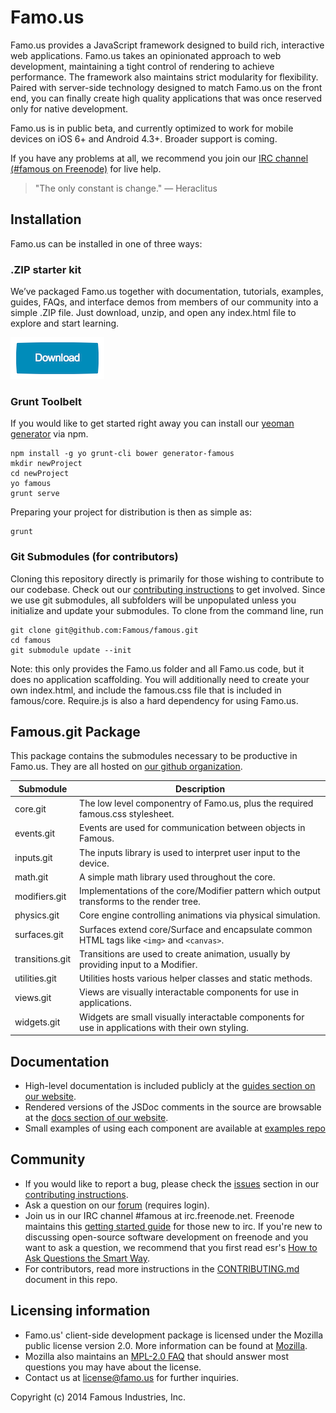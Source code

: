 Famo.us
=======


Famo.us provides a JavaScript framework designed to build rich, interactive web applications.  Famo.us takes an opinionated approach to web development, maintaining a tight control of rendering to achieve performance.  The framework also maintains strict modularity for flexibility. Paired with server-side technology designed to match Famo.us on the front end, you can finally create high quality applications that was once reserved only for native development.

Famo.us is in public beta, and currently optimized to work for mobile devices on iOS 6+ and Android 4.3+.  Broader support is coming.

If you have any problems at all, we recommend you join our [IRC channel (#famous on Freenode)][IRC] for live help.

> "The only constant is change." — Heraclitus

## Installation
Famo.us can be installed in one of three ways:

### .ZIP starter kit

We’ve packaged Famo.us together with documentation, tutorials, examples, guides, FAQs, and interface demos from members of our community into a simple .ZIP file. Just download, unzip, and open any index.html file to explore and start learning.

<a href="http://code.famo.us/famous-starter-kit/famous-starter-kit.zip"><img src="https://raw.githubusercontent.com/arkadyp/assets/master/download-button.png" alt="Download"></a>

### Grunt Toolbelt

If you would like to get started right away you can install our [yeoman generator][github-generator] via npm.

    npm install -g yo grunt-cli bower generator-famous
    mkdir newProject
    cd newProject
    yo famous
    grunt serve

Preparing your project for distribution is then as simple as:

    grunt

### Git Submodules (for contributors)

Cloning this repository directly is primarily for those wishing to contribute to our codebase. Check out our [contributing instructions][contributing] to get involved. Since we use git submodules, all subfolders will be unpopulated unless you initialize and update your submodules. To clone from the command line, run

    git clone git@github.com:Famous/famous.git
    cd famous
    git submodule update --init
    
Note: this only provides the Famo.us folder and all Famo.us code, but it does no application scaffolding. You will additionally need to create your own index.html, and include the famous.css file that is included in famous/core. Require.js is also a hard dependency for using Famo.us.    

## Famous.git Package

This package contains the submodules necessary to be productive in Famo.us.  They are all hosted on [our github organization][famous-organization-github].  

| Submodule | Description |
| --------- | ----------- |
| core.git | The low level componentry of Famo.us, plus the required famous.css stylesheet. |
| events.git | Events are used for communication between objects in Famous. |
| inputs.git | The inputs library is used to interpret user input to the device. |
| math.git | A simple math library used throughout the core. |
| modifiers.git | Implementations of the core/Modifier pattern which output transforms to the render tree. |
| physics.git | Core engine controlling animations via physical simulation. |
| surfaces.git | Surfaces extend core/Surface and encapsulate common HTML tags like `<img>` and `<canvas>`.|
| transitions.git | Transitions are used to create animation, usually by providing input to a Modifier. |
| utilities.git | Utilities hosts various helper classes and static methods. |
| views.git | Views are visually interactable components for use in applications. |
| widgets.git | Widgets are small visually interactable components for use in applications with their own styling. |
  
## Documentation

- High-level documentation is included publicly at the [guides section on our website][site-guides].
- Rendered versions of the JSDoc comments in the source are browsable at the [docs section of our website][site-docs].
- Small examples of using each component are available at [examples repo][github-examples]

## Community

- If you would like to report a bug, please check the [issues][contributing-issues] section in our [contributing instructions][contributing].
- Ask a question on our [forum][forum] (requires login).
- Join us in our IRC channel #famous at irc.freenode.net. Freenode maintains this [getting started guide][irc-getting-started] for those new to irc. If you're new to discussing open-source software development on freenode and you want to ask a question, we recommend that you first read esr's [How to Ask Questions the Smart Way][esr-questions].
- For contributors, read more instructions in the [CONTRIBUTING.md][contributing-issues] document in this repo.

## Licensing information
- Famo.us' client-side development package is licensed under the Mozilla public license version 2.0.  More information can be found at [Mozilla][mpl].
- Mozilla also maintains an [MPL-2.0 FAQ][mpl-faq] that should answer most questions you may have about the license.
- Contact us at license@famo.us for further inquiries.

Copyright (c) 2014 Famous Industries, Inc.


[famous-site]: http://famo.us
[IRC]: http://webchat.freenode.net/?channels=famous
[mpl]: http://www.mozilla.org/MPL/2.0/
[mpl-faq]: http://www.mozilla.org/MPL/2.0/FAQ.html
[forum]: http://forum.famo.us
[site-install]: http://famo.us/install
[github-generator]: http://github.com/Famous/generator-famous.git
[site-guides]: http://famo.us/guides
[site-docs]: http://famo.us/docs
[site-university]: http://famo.us/university
[famous-organization-github]: http://github.com/Famous
[github-examples]: http://github.com/Famous/examples
[contributing]: https://github.com/Famous/famous/blob/master/CONTRIBUTING.md
[contributing-issues]: https://github.com/Famous/famous/blob/master/CONTRIBUTING.md#issues
[irc-getting-started]: http://freenode.net/using_the_network.shtml
[esr-questions]: http://www.catb.org/esr/faqs/smart-questions.html
